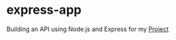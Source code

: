 # express-app

Building an API using Node.js and Express for my [Project](https://github.com/inezabonte/Bonte-MyBrand)
